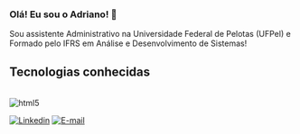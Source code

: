 ### Olá! Eu sou o Adriano! 👋

Sou assistente Administrativo na Universidade Federal de Pelotas (UFPel) e Formado pelo IFRS em Análise e Desenvolvimento de Sistemas!

## Tecnologias conhecidas

<div style="display: inline_block"> <br/>
  <img align="center" alt="html5" src="https://img.shields.io/badge/HTML-239120?style=for-the-badge&logo=html5&logoColor=white" />

</div>

[![Linkedin](https://img.shields.io/badge/LinkedIn-0077B5?style=for-the-badge&logo=linkedin&logoColor=white)](https://www.linkedin.com/in/adriano-alvarenga-pereira-b442a924b/)
[![E-mail](https://img.shields.io/badge/Gmail-D14836?style=for-the-badge&logo=gmail&logoColor=white)](mailto:adriano.al.pereira@gmail.com)
